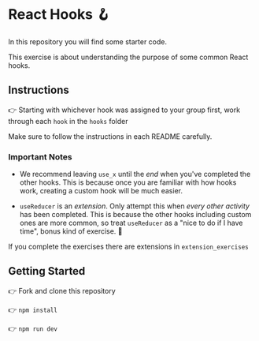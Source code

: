 # React Hooks 🪝

In this repository you will find some starter code.

This exercise is about understanding the purpose of some common React hooks.

## Instructions

👉 Starting with whichever hook was assigned to your group first, work through each `hook` in the `hooks` folder

Make sure to follow the instructions in each README carefully.

### Important Notes

- We recommend leaving `use_x` until the _end_ when you've completed the other hooks. This is because once you are familiar with how hooks work, creating a custom hook will be much easier.

- `useReducer` is an _extension_. Only attempt this when _every other activity_ has been completed. This is because the other hooks including custom ones are more common, so treat `useReducer` as a "nice to do if I have time", bonus kind of exercise. 🙂

If you complete the exercises there are extensions in `extension_exercises`

## Getting Started

👉 Fork and clone this repository

👉 `npm install`

👉 `npm run dev`
